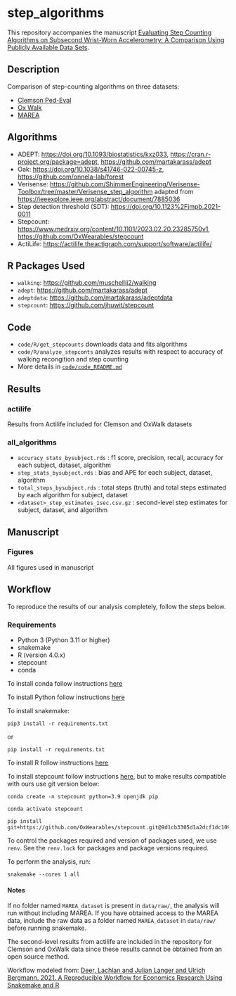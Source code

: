 # step_algorithms
This repository accompanies the manuscript [Evaluating Step Counting Algorithms on Subsecond Wrist-Worn Accelerometry: A Comparison Using Publicly Available Data Sets](https://doi.org/10.1123/jmpb.2024-0008).

## Description 
Comparison of step-counting algorithms on three datasets:

+ [Clemson Ped-Eval](https://cecas.clemson.edu/~ahoover/pedometer/)
+ [Ox Walk](https://ora.ox.ac.uk/objects/uuid:19d3cb34-e2b3-4177-91b6-1bad0e0163e7)
+ [MAREA](https://wiki.hh.se/caisr/index.php/Gait_database)

## Algorithms 

+ ADEPT: https://doi.org/10.1093/biostatistics/kxz033, https://cran.r-project.org/package=adept, https://github.com/martakarass/adept
+ Oak: https://doi.org/10.1038/s41746-022-00745-z, https://github.com/onnela-lab/forest
+ Verisense: https://github.com/ShimmerEngineering/Verisense-Toolbox/tree/master/Verisense_step_algorithm adapted from https://ieeexplore.ieee.org/abstract/document/7885036
+ Step detection threshold (SDT): https://doi.org/10.1123%2Fjmpb.2021-0011
+ Stepcount: https://www.medrxiv.org/content/10.1101/2023.02.20.23285750v1, https://github.com/OxWearables/stepcount
+ ActiLife: https://actilife.theactigraph.com/support/software/actilife/


## R Packages Used

* `walking`: https://github.com/muschellij2/walking
* `adept`: https://github.com/martakarass/adept
* `adeptdata`: https://github.com/martakarass/adeptdata
* `stepcount`: https://github.com/jhuwit/stepcount


## Code 

+ `code/R/get_stepcounts` downloads data and fits algorithms 
+ `code/R/analyze_stepconts` analyzes results with respect to accuracy of walking recongition and step counting
+ More details in [`code/code_README.md`](https://github.com/lilykoff/step_algorithms/blob/main/code/code_README.md)

## Results
### actilife
Results from Actilife included for Clemson and OxWalk datasets 
### all_algorithms 
+ `accuracy_stats_bysubject.rds` : f1 score, precision, recall, accuracy for each subject, dataset, algorithm 
+ `step_stats_bysubject.rds` : bias and APE for each subject, dataset, algorithm
+ `total_steps_bysubject.rds` : total steps (truth) and total steps estimated by each algorithm for subject, dataset 
+ `<dataset>_step_estimates_1sec.csv.gz` : second-level step estimates for subject, dataset, and algorithm

## Manuscript

### Figures
All figures used in manuscript 


## Workflow 

To reproduce the results of our analysis completely, follow the steps below. 


### Requirements 
+ Python 3 (Python 3.11 or higher)
+ snakemake 
+ R (version 4.0.x)
+ stepcount
+ conda 

To install conda follow instructions [here](https://conda.io/projects/conda/en/latest/user-guide/install/index.html)


To install Python follow instructions [here](https://docs.anaconda.com/free/anaconda/install/index.html)

To install snakemake: 

```
pip3 install -r requirements.txt
```
or 
```
pip install -r requirements.txt
```

To install R follow instructions [here](https://rstudio-education.github.io/hopr/starting.html)

To install stepcount follow instructions [here](https://github.com/OxWearables/stepcount/tree/main), but to make results compatible with ours use git version below: 
```
conda create -n stepcount python=3.9 openjdk pip
```

```
conda activate stepcount
```

```
pip install git+https://github.com/OxWearables/stepcount.git@9d1cb3305d1a2dcf1dc10944120c6ee29999fd99

```

To control the packages required and version of packages used, we use `renv`. See the `renv.lock` for packages and package versions required. 

To perform the analysis, run: 
```
snakemake --cores 1 all
```

#### Notes

If no folder named `MAREA_dataset` is present in `data/raw/`, the analysis will run without including MAREA. If you have obtained access to the MAREA data, include the raw data as a folder named `MAREA_dataset` in `data/raw/` before running snakemake. 

The second-level results from actilife are included in the repository for Clemson and OxWalk data since these results cannot be obtained from an open source method. 

Workflow modeled from: 
[Deer, Lachlan and Julian Langer and Ulrich Bergmann. 2021. A Reproducible Workflow for Economics Research Using Snakemake and R](https://github.com/lachlandeer/snakemake-econ-r)



